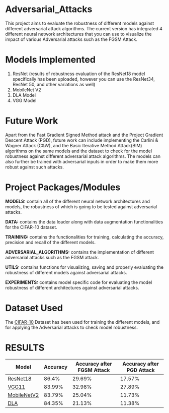 # Adversarial_Attacks
This project aims to evaluate the robustness of different models against different adversarial attack algorithms.
The current version has integrated 4 different neural network architectures that you can use to visualize the impact of various Adversarial attacks such as the FGSM Attack.

# Models Implemented
1. ResNet (results of robustness evaluation of the ResNet18 model specifically has been uploaded, however you can use the ResNet34, ResNet 50, and other variations as well)
2. MobileNet V2
3. DLA Model
4. VGG Model

# Future Work
Apart from the Fast Gradient Signed Method attack and the Project Gradient Descent Attack (PGD), future work can include implementing the Carlini & Wagner Attack (C&W), and the Basic Iterative Method Attack(BIM) algorithms on the same models and the dataset to check for the model robustness against different adversarial attack algorithms. The models can also further be trained with adversarial inputs in order to make them more robust against such attacks.

# Project Packages/Modules

**MODELS:** contain all of the different neural network architectures and models, the robustness of which is going to be tested against adversarial attacks.

**DATA:** contains the data loader along with data augmentation functionalities for the CIFAR-10 dataset.

**TRAINING:** contains the functionalities for training, calculating the accuracy, precision and recall of the different models.

**ADVERSARIAL_ALGORITHMS:** contains the implementation of different adversarial attacks such as the FGSM attack.

**UTILS:** contains functions for visualizing, saving and properly evaluating the robustness of different models against adversarial attacks.

**EXPERIMENTS:** contains model specific code for evaluating the model robustness of different architectures against adversarial attacks.

# Dataset Used
The [CIFAR-10](https://www.cs.toronto.edu/~kriz/cifar.html) Dataset has been used for training the different models, and for applying the Adversarial attacks to check model robustness.

# RESULTS

| Model  | Accuracy | Accuracy after FGSM Attack | Accuracy after PGD Attack |
| ------------- | ------------- | ------------- | ------------- |
| [ResNet18](https://arxiv.org/abs/1512.03385) | 86.4%  | 29.69% | 17.57% |
| [VGG11](https://arxiv.org/abs/1409.1556) | 83.99% | 32.98% | 27.89% |
| [MobileNetV2](https://arxiv.org/abs/1801.04381) | 83.79% | 25.04% | 11.73% |
| [DLA](https://arxiv.org/pdf/1707.06484) | 84.35% | 21.13% | 11.38% |
